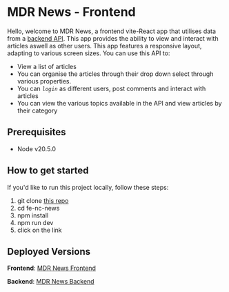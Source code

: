 # MDR News - Frontend
Hello, welcome to MDR News, a frontend vite-React app that utilises data from a [backend API](https://github.com/madraks/backend-review-ncnews). This app provides the ability to view and interact with articles aswell as other users. This app features a responsive layout, adapting to various screen sizes.
You can use this API to:
- View a list of articles
- You can organise the articles through their drop down select through various properties.
- You can _`login`_ as different users, post comments and interact with articles
- You can view the various topics available in the API and view articles by their category

## Prerequisites
- Node v20.5.0

## How to get started
If you'd like to run this project locally, follow these steps:
1. git clone [this repo](https://github.com/madraks/fe-nc-news)
2. cd fe-nc-news
3. npm install
4. npm run dev
5. click on the link

## Deployed Versions

**Frontend**: [MDR News Frontend](https://madraks-news.netlify.app/)

**Backend**: [MDR News Backend](https://nc-news-madraks.onrender.com/api)
